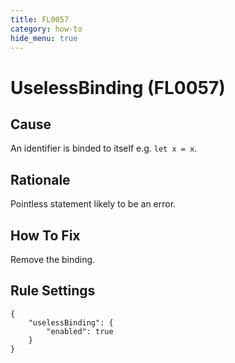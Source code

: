```yaml
---
title: FL0057
category: how-to
hide_menu: true
---
```


# UselessBinding (FL0057)

## Cause

An identifier is binded to itself e.g. `let x = x`.

## Rationale

Pointless statement likely to be an error.

## How To Fix

Remove the binding.

## Rule Settings

    {
        "uselessBinding": {
            "enabled": true
        }
    }
